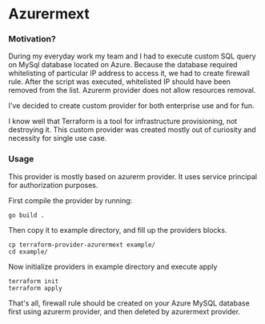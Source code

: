 # Azurermext


### Motivation?
During my everyday work my team and I had to execute custom SQL query on MySql database located on Azure.
Because the database required whitelisting of particular IP address to access it, we had to create firewall rule.
After the script was executed, whitelisted IP should have been removed from the list.
Azurerm provider does not allow resources removal.

I've decided to create custom provider for both enterprise use and for fun.

I know well that Terraform is a tool for infrastructure provisioning, not destroying it.
This custom provider was created mostly out of curiosity and necessity for single use case.

### Usage

This provider is mostly based on azurerm provider.
It uses service principal for authorization purposes.

First compile the provider by running:
```
go build .
```

Then copy it to example directory, and fill up the providers blocks.
```$xslt
cp terraform-provider-azurermext example/
cd example/
```

Now initialize providers in example directory and execute apply
```$xslt
terraform init
terraform apply
```

That's all, firewall rule should be created on your Azure MySQL database first using azurerm provider, and then deleted by azurermext provider.

 